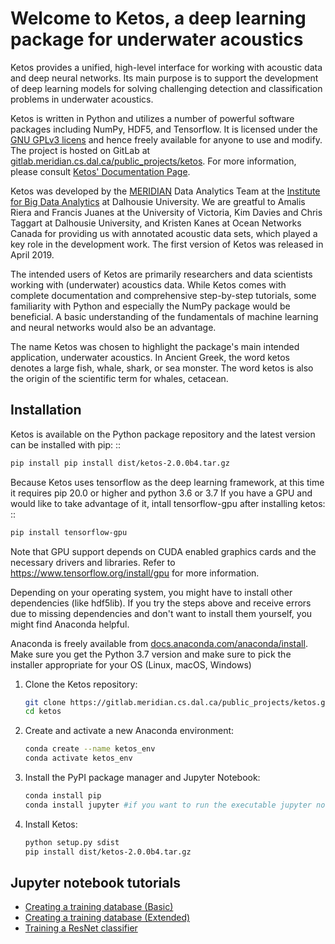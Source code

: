 # Welcome to Ketos, a deep learning package for underwater acoustics

Ketos provides a unified, high-level interface for working with acoustic data and deep neural networks. 
Its main purpose is to support the development of deep learning models for solving challenging 
detection and classification problems in underwater acoustics.

Ketos is written in Python and utilizes a number of powerful software packages 
including NumPy, HDF5, and Tensorflow. It is licensed under the [GNU GPLv3 licens](https://www.gnu.org/licenses/) 
and hence freely available for anyone to use and modify. The project is hosted on GitLab at 
[gitlab.meridian.cs.dal.ca/public_projects/ketos](https://gitlab.meridian.cs.dal.ca/public_projects/ketos). 
For more information, please consult [Ketos' Documentation Page](https://docs.meridian.cs.dal.ca/ketos/).

Ketos was developed by the [MERIDIAN](http://meridian.cs.dal.ca/) Data Analytics Team at the 
[Institute for Big Data Analytics](https://bigdata.cs.dal.ca/) at Dalhousie University. 
We are greatful to Amalis Riera and Francis Juanes at the University of Victoria, 
Kim Davies and Chris Taggart at Dalhousie University, and Kristen Kanes at Ocean Networks Canada 
for providing us with annotated acoustic data sets, which played a key role in the development work.
The first version of Ketos was released in April 2019. 

The intended users of Ketos are primarily researchers and data scientists working with (underwater) acoustics data. 
While Ketos comes with complete documentation and comprehensive step-by-step tutorials, some familiarity with 
Python and especially the NumPy package would be beneficial. A basic understanding of 
the fundamentals of machine learning and neural networks would also be an advantage.

The name Ketos was chosen to highlight the package's main intended application, underwater acoustics.
In Ancient Greek, the word ketos denotes a large fish, whale, shark, or sea monster. The word ketos 
is also the origin of the scientific term for whales, cetacean.


## Installation

Ketos is available on the Python package repository and the latest version can be installed with pip: ::

   ```bash 
   pip install pip install dist/ketos-2.0.0b4.tar.gz 
   ``` 

Because Ketos uses tensorflow as the deep learning framework, at this time it requires pip 20.0 or higher and python 3.6 or 3.7
If you have a GPU and would like to take advantage of it, intall tensorflow-gpu after installing ketos: ::
   
   ```bash 
   pip install tensorflow-gpu 
   ``` 

Note that GPU support depends on CUDA enabled graphics cards and the necessary drivers and libraries. Refer to  https://www.tensorflow.org/install/gpu for more information.


Depending on your operating system, you might have to install other dependencies (like hdf5lib).
If you try the steps above and receive errors due to missing dependencies and don't want to install them yourself, you might find Anaconda helpful. 

Anaconda is freely available from [docs.anaconda.com/anaconda/install](https://docs.anaconda.com/anaconda/install/). 
Make sure you get the Python 3.7 version and make sure to pick the installer appropriate for your OS (Linux, macOS, Windows) 

 1. Clone the Ketos repository:
    ```bash
    git clone https://gitlab.meridian.cs.dal.ca/public_projects/ketos.git
    cd ketos
    ```

 2. Create and activate a new Anaconda environment:
    ```bash
    conda create --name ketos_env
    conda activate ketos_env
    ```

 3. Install the PyPI package manager and Jupyter Notebook:
    ```bash
    conda install pip
    conda install jupyter #if you want to run the executable jupyter notebooks in the tutorials 
    ```

 4. Install Ketos:
    ```bash
    python setup.py sdist
    pip install dist/ketos-2.0.0b4.tar.gz
    ```

## Jupyter notebook tutorials

 * [Creating a training database (Basic)](docs/source/tutorials/create_database_simpler/create_database_simpler.ipynb)
 * [Creating a training database (Extended)](docs/source/tutorials/create_database/create_database.ipynb)
 * [Training a ResNet classifier](docs/source/tutorials/train_a_narw_classifier/train_a_narw_classifier_part_1.ipynb)
